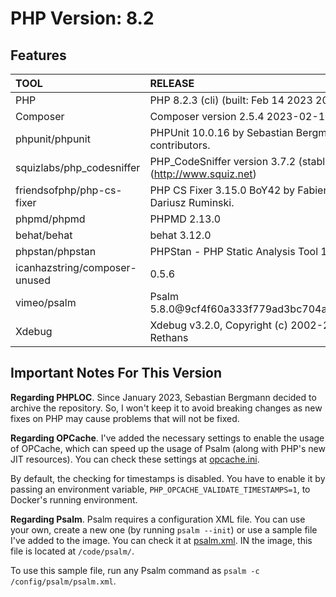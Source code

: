 # PHP Version: 8.2

## Features

|TOOL|RELEASE|
|:---|:------|
|PHP|PHP 8.2.3 (cli) (built: Feb 14 2023 20:48:45) (NTS)|
|Composer|Composer version 2.5.4 2023-02-15 13:10:06|
|phpunit/phpunit|PHPUnit 10.0.16 by Sebastian Bergmann and contributors.|
|squizlabs/php_codesniffer|PHP_CodeSniffer version 3.7.2 (stable) by Squiz (http://www.squiz.net)|
|friendsofphp/php-cs-fixer|PHP CS Fixer 3.15.0 BoY42 by Fabien Potencier and Dariusz Ruminski.|
|phpmd/phpmd|PHPMD 2.13.0|
|behat/behat|behat 3.12.0|
|phpstan/phpstan|PHPStan - PHP Static Analysis Tool 1.10.6|
|icanhazstring/composer-unused|0.5.6|
|vimeo/psalm|Psalm 5.8.0@9cf4f60a333f779ad3bc704a555920e81d4fdcda|
|Xdebug|Xdebug v3.2.0, Copyright (c) 2002-2022, by Derick Rethans|

## Important Notes For This Version

**Regarding PHPLOC**. Since January 2023, Sebastian Bergmann decided to archive the repository. So, I won't keep it to
avoid breaking changes as new fixes on PHP may cause problems that will not be fixed.

**Regarding OPCache**. I've added the necessary settings to enable the usage of OPCache, which can speed up the usage of
Psalm (along with PHP's new JIT resources). You can check these settings at [opcache.ini](./opcache.ini).

By default, the checking for timestamps is disabled. You have to enable it by passing an environment variable,
`PHP_OPCACHE_VALIDATE_TIMESTAMPS=1`, to Docker's running environment.

**Regarding Psalm**. Psalm requires a configuration XML file. You can use your own, create a new one (by running `psalm
--init`) or use a sample file I've added to the image. You can check it at [psalm.xml](./psalm.xml). IN the image, this
file is located at `/code/psalm/`.

To use this sample file, run any Psalm command as `psalm -c /config/psalm/psalm.xml`.
